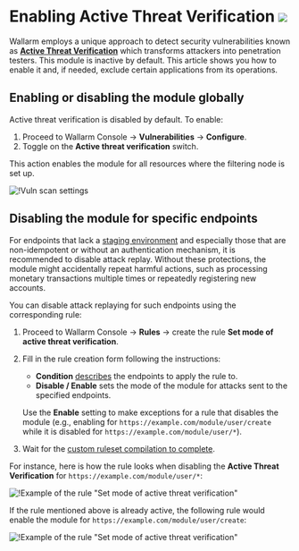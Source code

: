 # Enabling Active Threat Verification <a href="../../../about-wallarm/subscription-plans/#subscription-plans"><img src="../../../images/api-security-tag.svg" style="border: none;"></a>

Wallarm employs a unique approach to detect security vulnerabilities known as [**Active Threat Verification**](overview.md) which transforms attackers into penetration testers. This module is inactive by default. This article shows you how to enable it and, if needed, exclude certain applications from its operations.

## Enabling or disabling the module globally

Active threat verification is disabled by default. To enable:

1. Proceed to Wallarm Console → **Vulnerabilities** → **Configure**.
1. Toggle on the **Active threat verification** switch.

This action enables the module for all resources where the filtering node is set up.

![!Vuln scan settings](../../images/user-guides/vulnerabilities/vuln-scan-settings.png)

## Disabling the module for specific endpoints

For endpoints that lack a [staging environment](running-test-on-staging.md) and especially those that are non-idempotent or without an authentication mechanism, it is recommended to disable attack replay. Without these protections, the module might accidentally repeat harmful actions, such as processing monetary transactions multiple times or repeatedly registering new accounts.

You can disable attack replaying for such endpoints using the corresponding rule:

1. Proceed to Wallarm Console → **Rules** → create the rule **Set mode of active threat verification**.
1. Fill in the rule creation form following the instructions:

    * **Condition** [describes](../../user-guides/rules/add-rule.md#branch-description) the endpoints to apply the rule to.
    * **Disable / Enable** sets the mode of the module for attacks sent to the specified endpoints.

    Use the **Enable** setting to make exceptions for a rule that disables the module (e.g., enabling for `https://example.com/module/user/create` while it is disabled for `https://example.com/module/user/*`).
1. Wait for the [custom ruleset compilation to complete](../../user-guides/rules/compiling.md).

For instance, here is how the rule looks when disabling the **Active Threat Verification** for `https://example.com/module/user/*`:

![!Example of the rule "Set mode of active threat verification"](../../images/user-guides/rules/disable-active-threat-verification-example.png)

If the rule mentioned above is already active, the following rule would enable the module for `https://example.com/module/user/create`:

![!Example of the rule "Set mode of active threat verification"](../../images/user-guides/rules/disable-active-threat-verification-deeper-path-example.png)
